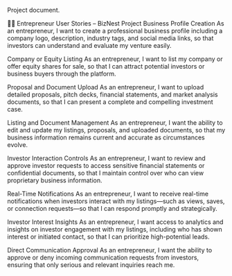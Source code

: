 Project document.

👩‍💼 Entrepreneur User Stories – BizNest Project
Business Profile Creation As an entrepreneur, I want to create a professional business profile including a company logo, description, industry tags, and social media links, so that investors can understand and evaluate my venture easily.

Company or Equity Listing As an entrepreneur, I want to list my company or offer equity shares for sale, so that I can attract potential investors or business buyers through the platform.

Proposal and Document Upload As an entrepreneur, I want to upload detailed proposals, pitch decks, financial statements, and market analysis documents, so that I can present a complete and compelling investment case.

Listing and Document Management As an entrepreneur, I want the ability to edit and update my listings, proposals, and uploaded documents, so that my business information remains current and accurate as circumstances evolve.

Investor Interaction Controls As an entrepreneur, I want to review and approve investor requests to access sensitive financial statements or confidential documents, so that I maintain control over who can view proprietary business information.

Real-Time Notifications As an entrepreneur, I want to receive real-time notifications when investors interact with my listings—such as views, saves, or connection requests—so that I can respond promptly and strategically.

Investor Interest Insights As an entrepreneur, I want access to analytics and insights on investor engagement with my listings, including who has shown interest or initiated contact, so that I can prioritize high-potential leads.

Direct Communication Approval As an entrepreneur, I want the ability to approve or deny incoming communication requests from investors, ensuring that only serious and relevant inquiries reach me.
